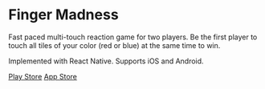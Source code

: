 # Finger Madness
Fast paced multi-touch reaction game for two players. Be the first player to touch all tiles of your color (red or blue) at the same time to win.

Implemented with React Native. Supports iOS and Android.

[Play Store](https://play.google.com/store/apps/details?id=com.ylirohdainen.fingermadness&hl=en)
[App Store](https://itunes.apple.com/us/app/finger-madness/id1114330950?mt=8)
